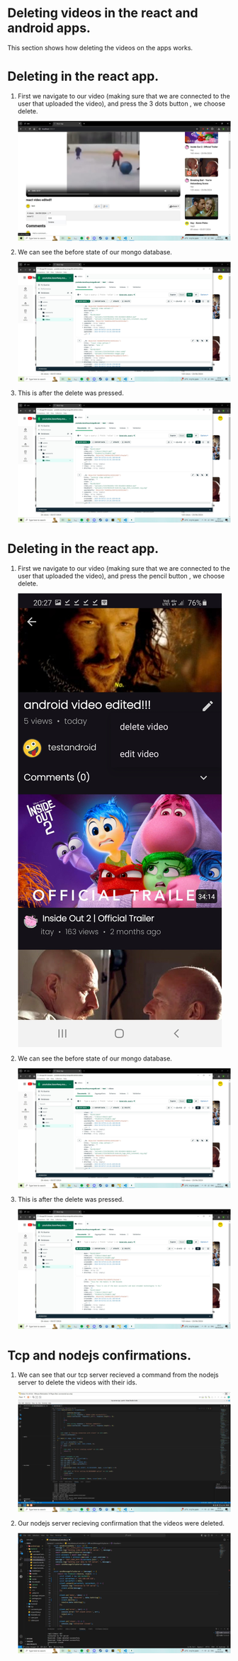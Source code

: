 # Deleting videos in the react and android apps.
This section shows how deleting the videos on the apps works.

# Deleting in the react app.

1. First we navigate to our video (making sure that we are connected to the user that uploaded the video), and press the 3 dots button , we choose delete.  

   ![1](../pics/49.jpg)

2. We can see the before state of our mongo database.  

   ![2](../pics/50.jpg)

3. This is after the delete was pressed.

   ![3](../pics/51.jpg)


# Deleting in the react app.

1. First we navigate to our video (making sure that we are connected to the user that uploaded the video), and press the pencil button , we choose delete.  

   ![4](../pics/55.jpg)

2. We can see the before state of our mongo database.  

   ![5](../pics/51.jpg)

3. This is after the delete was pressed.

   ![6](../pics/52.jpg)

# Tcp and nodejs confirmations.

1. We can see that our tcp server recieved a command from the nodejs server to delete the videos with their ids.  

   ![7](../pics/53.jpg)

2. Our nodejs server recieving confirmation that the videos were deleted.  

   ![8](../pics/54.jpg)


